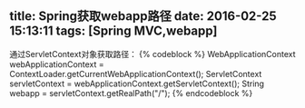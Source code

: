 title: Spring获取webapp路径
date: 2016-02-25 15:13:11
tags: [Spring MVC,webapp]
---
通过ServletContext对象获取路径：
{% codeblock %}
	WebApplicationContext webApplicationContext = ContextLoader.getCurrentWebApplicationContext();
	ServletContext servletContext = webApplicationContext.getServletContext();
	String webapp = servletContext.getRealPath("/");
{% endcodeblock %}
	